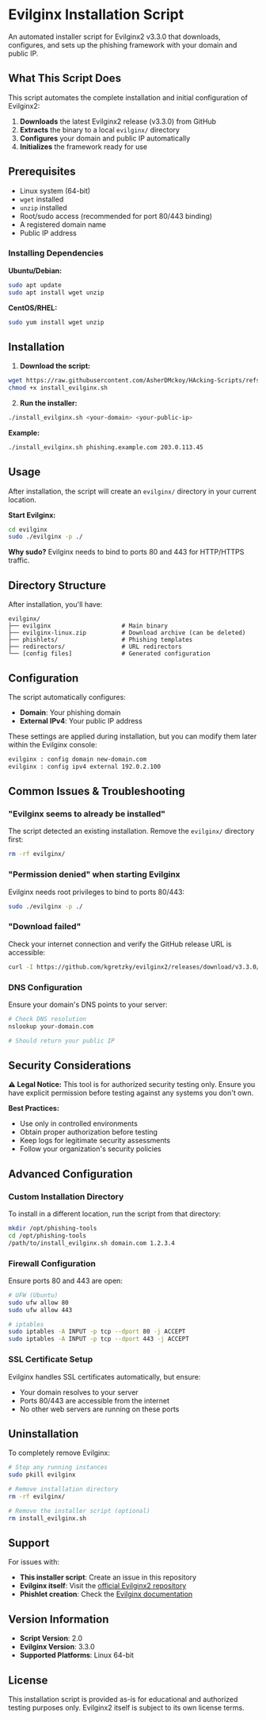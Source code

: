# Evilginx Installation Script

An automated installer script for Evilginx2 v3.3.0 that downloads, configures, and sets up the phishing framework with your domain and public IP.

## What This Script Does

This script automates the complete installation and initial configuration of Evilginx2:

1. **Downloads** the latest Evilginx2 release (v3.3.0) from GitHub
2. **Extracts** the binary to a local `evilginx/` directory
3. **Configures** your domain and public IP automatically
4. **Initializes** the framework ready for use

## Prerequisites

- Linux system (64-bit)
- `wget` installed
- `unzip` installed
- Root/sudo access (recommended for port 80/443 binding)
- A registered domain name
- Public IP address

### Installing Dependencies

**Ubuntu/Debian:**
```bash
sudo apt update
sudo apt install wget unzip
```

**CentOS/RHEL:**
```bash
sudo yum install wget unzip
```

## Installation

1. **Download the script:**
```bash
wget https://raw.githubusercontent.com/AsherDMckoy/HAcking-Scripts/refs/heads/main/evilginx/evilginx-setup.sh
chmod +x install_evilginx.sh
```

2. **Run the installer:**
```bash
./install_evilginx.sh <your-domain> <your-public-ip>
```

**Example:**
```bash
./install_evilginx.sh phishing.example.com 203.0.113.45
```

## Usage

After installation, the script will create an `evilginx/` directory in your current location.

**Start Evilginx:**
```bash
cd evilginx
sudo ./evilginx -p ./
```

**Why sudo?** Evilginx needs to bind to ports 80 and 443 for HTTP/HTTPS traffic.

## Directory Structure

After installation, you'll have:
```
evilginx/
├── evilginx                    # Main binary
├── evilginx-linux.zip          # Download archive (can be deleted) 
├── phishlets/                  # Phishing templates
├── redirectors/                # URL redirectors
└── [config files]              # Generated configuration
```

## Configuration

The script automatically configures:
- **Domain**: Your phishing domain
- **External IPv4**: Your public IP address

These settings are applied during installation, but you can modify them later within the Evilginx console:

```bash
evilginx : config domain new-domain.com
evilginx : config ipv4 external 192.0.2.100
```

## Common Issues & Troubleshooting

### "Evilginx seems to already be installed"
The script detected an existing installation. Remove the `evilginx/` directory first:
```bash
rm -rf evilginx/
```

### "Permission denied" when starting Evilginx
Evilginx needs root privileges to bind to ports 80/443:
```bash
sudo ./evilginx -p ./
```

### "Download failed"
Check your internet connection and verify the GitHub release URL is accessible:
```bash
curl -I https://github.com/kgretzky/evilginx2/releases/download/v3.3.0/evilginx-v3.3.0-linux-64bit.zip
```

### DNS Configuration
Ensure your domain's DNS points to your server:
```bash
# Check DNS resolution
nslookup your-domain.com

# Should return your public IP
```

## Security Considerations

**⚠️ Legal Notice:** This tool is for authorized security testing only. Ensure you have explicit permission before testing against any systems you don't own.

**Best Practices:**
- Use only in controlled environments
- Obtain proper authorization before testing
- Keep logs for legitimate security assessments
- Follow your organization's security policies

## Advanced Configuration

### Custom Installation Directory
To install in a different location, run the script from that directory:
```bash
mkdir /opt/phishing-tools
cd /opt/phishing-tools
/path/to/install_evilginx.sh domain.com 1.2.3.4
```

### Firewall Configuration
Ensure ports 80 and 443 are open:
```bash
# UFW (Ubuntu)
sudo ufw allow 80
sudo ufw allow 443

# iptables
sudo iptables -A INPUT -p tcp --dport 80 -j ACCEPT
sudo iptables -A INPUT -p tcp --dport 443 -j ACCEPT
```

### SSL Certificate Setup
Evilginx handles SSL certificates automatically, but ensure:
- Your domain resolves to your server
- Ports 80/443 are accessible from the internet
- No other web servers are running on these ports

## Uninstallation

To completely remove Evilginx:
```bash
# Stop any running instances
sudo pkill evilginx

# Remove installation directory
rm -rf evilginx/

# Remove the installer script (optional)
rm install_evilginx.sh
```

## Support

For issues with:
- **This installer script**: Create an issue in this repository
- **Evilginx itself**: Visit the [official Evilginx2 repository](https://github.com/kgretzky/evilginx2)
- **Phishlet creation**: Check the [Evilginx documentation](https://help.evilginx.com/)

## Version Information

- **Script Version**: 2.0
- **Evilginx Version**: 3.3.0
- **Supported Platforms**: Linux 64-bit

## License

This installation script is provided as-is for educational and authorized testing purposes only. Evilginx2 itself is subject to its own license terms.
